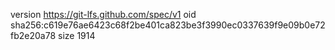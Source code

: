 version https://git-lfs.github.com/spec/v1
oid sha256:c619e76ae6423c68f2be401ca823be3f3990ec0337639f9e09b0e72fb2e20a78
size 1914
